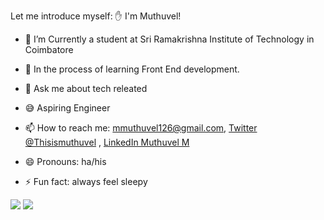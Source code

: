 Let me introduce myself: ✋ I'm Muthuvel!

- 🔭 I’m Currently a student at Sri Ramakrishna Institute of Technology in Coimbatore
- 🌱 In the process of learning Front End development. 
- 💬 Ask me about  tech releated
- 😅 Aspiring Engineer
- 📫 How to reach me: mmuthuvel126@gmail.com, [Twitter @Thisismuthuvel](https://twitter.com/Thisismuthuvel) , [LinkedIn Muthuvel M](https://www.linkedin.com/in/muthuvel-m/)


- 😄 Pronouns: ha/his
- ⚡ Fun fact: always feel sleepy


<img src="https://github-readme-stats.vercel.app/api?username=Muthuvel-M&&show_icons=true&title_color=ffffff&icon_color=bb2acf&text_color=daf7dc&bg_color=151515">

<img src="https://github-readme-stats.vercel.app/api/top-langs/?username=Muthuvel-M&show_icons=true&theme=radical">
